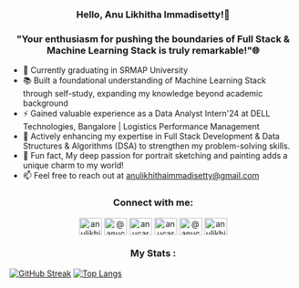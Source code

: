 <h3 align="center">Hello, Anu Likhitha Immadisetty!👋</h3>
<h3 align="center">"Your enthusiasm for pushing the boundaries of Full Stack & Machine Learning Stack is truly remarkable!"🌐</h3>

- 🔭 Currently graduating in SRMAP University
- 📚 Built a foundational understanding of Machine Learning Stack through self-study, expanding my knowledge beyond academic background
- ⚡ Gained valuable experience as a Data Analyst Intern'24 at DELL Technologies, Bangalore | Logistics Performance Management
- 🎯 Actively enhancing my expertise in Full Stack Development & Data Structures & Algorithms (DSA) to strengthen my problem-solving skills. 
- 🎨 Fun fact, My deep passion for portrait sketching and painting adds a unique charm to my world!
- 📫 Feel free to reach out at anulikhithaimmadisetty@gmail.com
  
<h3 align="center">Connect with me:</h3>
<p align="center">
<a href="https://linkedin.com/in/anulikhithaimmadisetty" target="blank"><img align="center" src="https://raw.githubusercontent.com/rahuldkjain/github-profile-readme-generator/master/src/images/icons/Social/linked-in-alt.svg" alt="anulikhithaimmadisetty" height="30" width="40" /></a>
<a href="https://medium.com/@anucareer_06" target="blank"><img align="center" src="https://raw.githubusercontent.com/rahuldkjain/github-profile-readme-generator/master/src/images/icons/Social/medium.svg" alt="@anucareer_06" height="30" width="40" /></a>
<a href="https://www.codechef.com/users/anucareer_06" target="blank"><img align="center" src="https://cdn.jsdelivr.net/npm/simple-icons@3.1.0/icons/codechef.svg" alt="anucareer_06" height="30" width="40" /></a>
<a href="https://www.leetcode.com/anucareer_06" target="blank"><img align="center" src="https://raw.githubusercontent.com/rahuldkjain/github-profile-readme-generator/master/src/images/icons/Social/leet-code.svg" alt="anucareer_06" height="30" width="40" /></a>
<a href="https://www.hackerearth.com/@anucareer_06" target="blank"><img align="center" src="https://raw.githubusercontent.com/rahuldkjain/github-profile-readme-generator/master/src/images/icons/Social/hackerearth.svg" alt="@anucareer_06" height="30" width="40" /></a>
<a href="https://auth.geeksforgeeks.org/user/anulikhithaimmadisetty_06" target="blank"><img align="center" src="https://raw.githubusercontent.com/rahuldkjain/github-profile-readme-generator/master/src/images/icons/Social/geeks-for-geeks.svg" alt="anulikhithaimmadisetty_06" height="30" width="40" /></a>
</p>

<h3 align="center"> My Stats : </h3>

[![GitHub Streak](http://github-readme-streak-stats.herokuapp.com?user=AnuLikhithaImmadisetty&theme=dark&background=000000)](https://git.io/streak-stats)
[![Top Langs](https://github-readme-stats.vercel.app/api/top-langs/?username=AnuLikhithaImmadisetty&layout=compact&theme=vision-friendly-dark)](https://github.com/anuraghazra/github-readme-stats)

